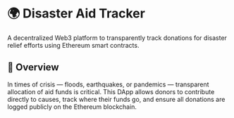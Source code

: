 # 🌍 Disaster Aid Tracker

A decentralized Web3 platform to transparently track donations for disaster relief efforts using Ethereum smart contracts.

## 🚀 Overview

In times of crisis — floods, earthquakes, or pandemics — transparent allocation of aid funds is critical. This DApp allows donors to contribute directly to causes, track where their funds go, and ensure all donations are logged publicly on the Ethereum blockchain.
